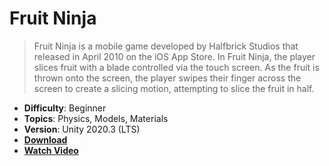 # Fruit Ninja

> Fruit Ninja is a mobile game developed by Halfbrick Studios that released in April 2010 on the iOS App Store. In Fruit Ninja, the player slices fruit with a blade controlled via the touch screen. As the fruit is thrown onto the screen, the player swipes their finger across the screen to create a slicing motion, attempting to slice the fruit in half.

- **Difficulty**: Beginner
- **Topics**: Physics, Models, Materials
- **Version**: Unity 2020.3 (LTS)
- [**Download**](https://github.com/zigurous/unity-fruit-ninja-tutorial/archive/refs/heads/main.zip)
- [**Watch Video**](https://youtu.be/xTT1Ae_ifhM)
